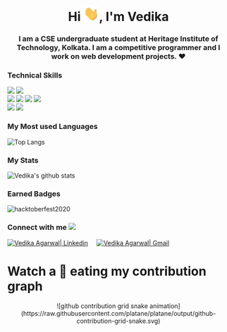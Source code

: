 <h1 align="center">Hi <img src="https://github.com/ABSphreak/ABSphreak/blob/master/gifs/Hi.gif" width="35px">, I'm Vedika </h1>
<h3 align="center">I am a CSE undergraduate student at Heritage Institute of Technology, Kolkata. I am a competitive programmer and I work on web development projects. ❤</h3>

### Technical Skills
<img src="https://img.shields.io/badge/-C%20&%20C++-659ad2?style=flat&logo=c%2B%2B&logoColor=ffffff"> <img src="https://img.shields.io/badge/-Python%203-grey?style=flat&logo=python&logoColor=white"> <br />
<img src = "https://img.shields.io/badge/-HTML5-E34F26?style=flat&logo=html5&logoColor=white"> <img src = "https://img.shields.io/badge/-CSS3-1572B6?style=flat&logo=css3&logoColor=white"> <img src="https://img.shields.io/badge/-ReactJS-%2300bfff%20?logo=react&logoColor=white"> 
<img src="https://img.shields.io/badge/-Bootstrap-563D7C?style=flat&logo=bootstrap&logoColor=white"> <br />
<img src="https://img.shields.io/badge/-Problem%20Solving-ffa804?style=flat"> <img src="https://img.shields.io/badge/-Database%20Management-4d008f?style=flat"> <br />

### My Most used Languages
![Top Langs](https://github-readme-stats.vercel.app/api/top-langs?username=vedikaag99&show_icons=true&&theme=radical)

### My Stats
![Vedika's github stats](https://github-readme-stats.vercel.app/api?username=vedikaag99&show_icons=true&&theme=radical)

### Earned Badges
<img src="https://res.cloudinary.com/practicaldev/image/fetch/s--ipK3ZYfm--/c_limit,f_auto,fl_progressive,q_80,w_375/https://dev-to-uploads.s3.amazonaws.com/uploads/badge/badge_image/80/hacktoberfest2020-badge_2.png" alt="hacktoberfest2020" width="100" height="100">

### Connect with me <img src="https://user-images.githubusercontent.com/53649201/99296951-8ef68900-286d-11eb-9bf3-fdb6cf13b585.gif" height="32px">
<p align="left">
<a target="_blank"href="https://linkedin.com/in/vedika-agarwal-a134311a9/" target="blank"><img src="https://img.shields.io/badge/linkedin-%230077B5.svg?&style=for-the-badge&logo=linkedin&logoColor=white" alt="Vedika Agarwal| Linkedin"/></a>&nbsp;&nbsp;&nbsp;&nbsp;
<a href="mailto:vedika.ag99@gmail.com" target="blank"><img src="https://img.shields.io/badge/gmail-%23D14836.svg?&style=for-the-badge&logo=gmail&logoColor=white" alt="Vedika Agarwal| Gmail" /></a>&nbsp;&nbsp;&nbsp;&nbsp;
</p>
<h1>Watch a 🐍 eating my contribution graph</h1>
<p align="center">
  ![github contribution grid snake animation](https://raw.githubusercontent.com/platane/platane/output/github-contribution-grid-snake.svg)
</p>
